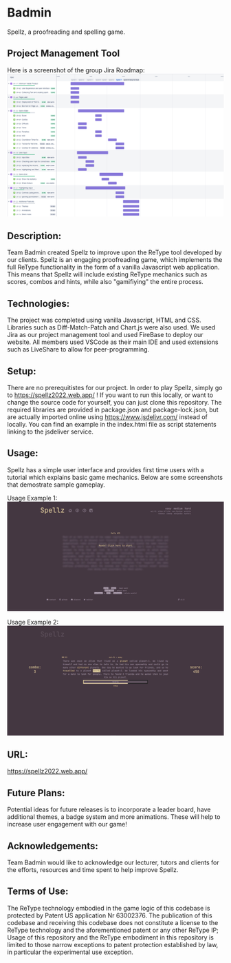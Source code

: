 # Badmin

Spellz, a proofreading and spelling game.

## Project Management Tool
Here is a screenshot of the group Jira Roadmap: ![Jira Roadmap](https://github.com/uoa-compsci399-s1-2022/badmin/blob/main/Images/Jira%20Roadmap%20ReadME.png)

## Description:
Team Badmin created Spellz to improve upon the ReType tool developed by our clients. Spellz is an engaging proofreading game, which implements the full ReType functionality in the form of a vanilla Javascript web application. This means that Spellz will include existing ReType mechanics such as scores, combos and hints, while also "gamifiying" the entire process.

## Technologies:
The project was completed using vanilla Javascript, HTML and CSS. Libraries such as Diff-Match-Patch and Chart.js were also used. We used Jira as our project management tool and used FireBase to deploy our website. All members used VSCode as their main IDE and used extensions such as LiveShare to allow for peer-programming.

## Setup:
There are no prerequitistes for our project. In order to play Spellz, simply go to https://spellz2022.web.app/ ! 
If you want to run this locally, or want to change the source code for yourself, you can just clone this repository.
The required libraries are provided in package.json and package-lock.json, but are actually imported online using https://www.jsdelivr.com/ instead of locally.
You can find an example in the index.html file as script statements linking to the jsdeliver service.

## Usage:
Spellz has a simple user interface and provides first time users with a tutorial which explains basic game mechanics. Below are some screenshots that demostrate sample gameplay.

Usage Example 1: ![Landing Page](https://github.com/uoa-compsci399-s1-2022/badmin/blob/main/Images/Usage1.jpg)

Usage Example 2: ![Game Session](https://github.com/uoa-compsci399-s1-2022/badmin/blob/main/Images/Usage2.jpg)

## URL:
https://spellz2022.web.app/

## Future Plans:
Potential ideas for future releases is to incorporate a leader board, have additional themes, a badge system and more animations. These will help to increase user engagement with our game!

## Acknowledgements:
Team Badmin would like to acknowledge our lecturer, tutors and clients for the efforts, resources and time spent to help improve Spellz.

## Terms of Use:
The ReType technology embodied in the game logic of this codebase is protected by Patent US application Nr 63002376. The publication of this codebase and receiving this codebase does not constitute a license to the ReType technology and the aforementioned patent or any other ReType IP; Usage of this repository and the ReType embodiment in this repository is limited to those narrow exceptions to patent protection established by law, in particular the experimental use exception. 
